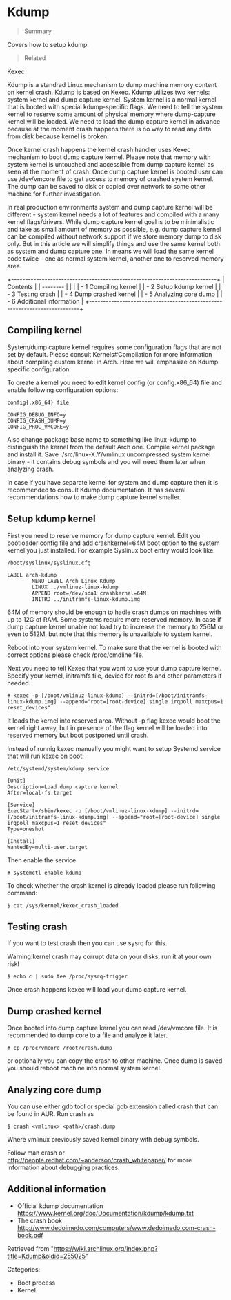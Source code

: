 Kdump
=====

> Summary

Covers how to setup kdump.

> Related

Kexec

Kdump is a standrad Linux mechanism to dump machine memory content on
kernel crash. Kdump is based on Kexec. Kdump utilizes two kernels:
system kernel and dump capture kernel. System kernel is a normal kernel
that is booted with special kdump-specific flags. We need to tell the
system kernel to reserve some amount of physical memory where
dump-capture kernel will be loaded. We need to load the dump capture
kernel in advance because at the moment crash happens there is no way to
read any data from disk because kernel is broken.

Once kernel crash happens the kernel crash handler uses Kexec mechanism
to boot dump capture kernel. Please note that memory with system kernel
is untouched and accessible from dump capture kernel as seen at the
moment of crash. Once dump capture kernel is booted user can use
/dev/vmcore file to get access to memory of crashed system kernel. The
dump can be saved to disk or copied over network to some other machine
for further investigation.

In real production environments system and dump capture kernel will be
different - system kernel needs a lot of features and compiled with a
many kernel flags/drivers. While dump capture kernel goal is to be
minimalistic and take as small amount of memory as possible, e.g. dump
capture kernel can be compiled without network support if we store
memory dump to disk only. But in this article we will simplify things
and use the same kernel both as system and dump capture one. In means we
will load the same kernel code twice - one as normal system kernel,
another one to reserved memory area.

  

+--------------------------------------------------------------------------+
| Contents                                                                 |
| --------                                                                 |
|                                                                          |
| -   1 Compiling kernel                                                   |
| -   2 Setup kdump kernel                                                 |
| -   3 Testing crash                                                      |
| -   4 Dump crashed kernel                                                |
| -   5 Analyzing core dump                                                |
| -   6 Additional information                                             |
+--------------------------------------------------------------------------+

Compiling kernel
----------------

System/dump capture kernel requires some configuration flags that are
not set by default. Please consult Kernels#Compilation for more
information about compiling custom kernel in Arch. Here we will
emphasize on Kdump specific configuration.

To create a kernel you need to edit kernel config (or config.x86_64)
file and enable following configuration options:

    config{.x86_64} file

    CONFIG_DEBUG_INFO=y
    CONFIG_CRASH_DUMP=y
    CONFIG_PROC_VMCORE=y

Also change package base name to something like linux-kdump to
distinguish the kernel from the default Arch one. Compile kernel package
and install it. Save ./src/linux-X.Y/vmlinux uncompressed system kernel
binary - it contains debug symbols and you will need them later when
analyzing crash.

In case if you have separate kernel for system and dump capture then it
is recommended to consult Kdump documentation. It has several
recommendations how to make dump capture kernel smaller.

Setup kdump kernel
------------------

First you need to reserve memory for dump capture kernel. Edit you
bootloader config file and add crashkernel=64M boot option to the system
kernel you just installed. For example Syslinux boot entry would look
like:

    /boot/syslinux/syslinux.cfg

    LABEL arch-kdump
            MENU LABEL Arch Linux Kdump
            LINUX ../vmlinuz-linux-kdump
            APPEND root=/dev/sda1 crashkernel=64M
            INITRD ../initramfs-linux-kdump.img

64M of memory should be enough to hadle crash dumps on machines with up
to 12G of RAM. Some systems require more reserved memory. In case if
dump capture kernel unable not load try to increase the memory to 256M
or even to 512M, but note that this memory is unavailable to system
kernel.

Reboot into your system kernel. To make sure that the kernel is booted
with correct options please check /proc/cmdline file.

Next you need to tell Kexec that you want to use your dump capture
kernel. Specify your kernel, initramfs file, device for root fs and
other parameters if needed.

    # kexec -p [/boot/vmlinuz-linux-kdump] --initrd=[/boot/initramfs-linux-kdump.img] --append="root=[root-device] single irqpoll maxcpus=1 reset_devices"

It loads the kernel into reserved area. Without -p flag kexec would boot
the kernel right away, but in presence of the flag kernel will be loaded
into reserved memory but boot postponed until crash.

Instead of runnig kexec manually you might want to setup Systemd service
that will run kexec on boot:

    /etc/systemd/system/kdump.service

    [Unit]
    Description=Load dump capture kernel
    After=local-fs.target

    [Service]
    ExecStart=/sbin/kexec -p [/boot/vmlinuz-linux-kdump] --initrd=[/boot/initramfs-linux-kdump.img] --append="root=[root-device] single irqpoll maxcpus=1 reset_devices"
    Type=oneshot

    [Install]
    WantedBy=multi-user.target

Then enable the service

    # systemctl enable kdump

To check whether the crash kernel is already loaded please run following
command:

    $ cat /sys/kernel/kexec_crash_loaded

Testing crash
-------------

If you want to test crash then you can use sysrq for this.

Warning:kernel crash may corrupt data on your disks, run it at your own
risk!

    $ echo c | sudo tee /proc/sysrq-trigger

Once crash happens kexec will load your dump capture kernel.

Dump crashed kernel
-------------------

Once booted into dump capture kernel you can read /dev/vmcore file. It
is recommended to dump core to a file and analyze it later.

    # cp /proc/vmcore /root/crash.dump

or optionally you can copy the crash to other machine. Once dump is
saved you should reboot machine into normal system kernel.

Analyzing core dump
-------------------

You can use either gdb tool or special gdb extension called crash that
can be found in AUR. Run crash as

    $ crash <vmlinux> <path>/crash.dump

Where vmlinux previously saved kernel binary with debug symbols.

Follow man crash or http://people.redhat.com/~anderson/crash_whitepaper/
for more information about debugging practices.

Additional information
----------------------

-   Official kdump documentation
    https://www.kernel.org/doc/Documentation/kdump/kdump.txt
-   The crash book
    http://www.dedoimedo.com/computers/www.dedoimedo.com-crash-book.pdf

Retrieved from
"https://wiki.archlinux.org/index.php?title=Kdump&oldid=255025"

Categories:

-   Boot process
-   Kernel
